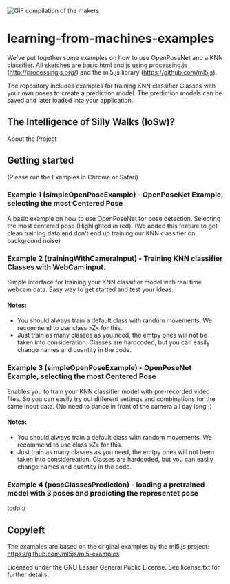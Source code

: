 
![GIF compilation of the makers](https://space10.io/content/uploads/2019/06/learning-from-machines.gif)

# learning-from-machines-examples
We've put together some examples on how to use OpenPoseNet and a KNN classifier. All sketches are basic html and js using processing.js (http://processingjs.org/) and the ml5.js library (https://github.com/ml5js). 

The repository includes examples for training KNN classifier Classes with your own poses to create a prediction model. The prediction models can be saved and later loaded into your application.

## The Intelligence of Silly Walks (IoSw)?

About the Project


## Getting started

(Please run the Examples in Chrome or Safari)

### Example 1 (simpleOpenPoseExample) - OpenPoseNet Example, selecting the most Centered Pose
A basic example on how to use OpenPoseNet for pose detection. Selecting the most centered pose (Highlighted in red). 
(We added this feature to get clean training data and don't end up training our KNN classifier on background noise)

### Example 2 (trainingWithCameraInput) - Training KNN classifier Classes with WebCam input.
Simple interface for training your KNN classifier model with real time webcam data. Easy way to get started and test your ideas.

#### Notes: 
- You should always train a default class with random movements. We recommend to use class »Z« for this. 
- Just train as many classes as you need, the emtpy ones will not be taken into consideration. Classes are hardcoded, but you can easily change names and quantity in the code.

### Example 3 (simpleOpenPoseExample) - OpenPoseNet Example, selecting the most Centered Pose
Enables you to train your KNN classifier model with pre-recorded video files. So you can easily try out different settings and combinations for the same input data. (No need to dance in front of the camera all day long ;) 

#### Notes: 
- You should always train a default class with random movements. We recommend to use class »Z« for this. 
- Just train as many classes as you need, the emtpy ones will not been taken into considereation. Classes are hardcoded, but you can easily change names and quantity in the code.

### Example 4 (poseClassesPrediction) - loading a pretrained model with 3 poses and predicting the representet pose
todo :/



## Copyleft

The examples are based on the original examples by the ml5.js project: https://github.com/ml5js/ml5-examples

Licensed under the GNU Lesser General Public License. See license.txt for further details.
